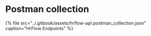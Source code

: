 # Postman collection

{% file src="../.gitbook/assets/hrflow-api.postman\_collection.json" caption="HrFlow Endpoints" %}



